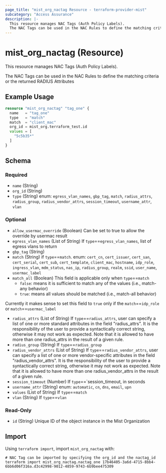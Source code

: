 ```yaml
---
page_title: "mist_org_nactag Resource - terraform-provider-mist"
subcategory: "Access Assurance"
description: |-
  This resource manages NAC Tags (Auth Policy Labels).
  The NAC Tags can be used in the NAC Rules to define the matching criteria or the returned RADIUS Attributes
---
```


# mist_org_nactag (Resource)

This resource manages NAC Tags (Auth Policy Labels).

The NAC Tags can be used in the NAC Rules to define the matching criteria or the returned RADIUS Attributes


## Example Usage

```terraform
resource "mist_org_nactag" "tag_one" {
  name   = "tag_one"
  type   = "match"
  match  = "client_mac"
  org_id = mist_org.terraform_test.id
  values = [
    "5c5b35*"
  ]
}
```

<!-- schema generated by tfplugindocs -->
## Schema

### Required

- `name` (String)
- `org_id` (String)
- `type` (String) enum: `egress_vlan_names`, `gbp_tag`, `match`, `radius_attrs`, `radius_group`, `radius_vendor_attrs`, `session_timeout`, `username_attr`, `vlan`

### Optional

- `allow_usermac_override` (Boolean) Can be set to true to allow the override by usermac result
- `egress_vlan_names` (List of String) If `type`==`egress_vlan_names`, list of egress vlans to return
- `gbp_tag` (String)
- `match` (String) if `type`==`match`. enum: `cert_cn`, `cert_issuer`, `cert_san`, `cert_serial`, `cert_sub`, `cert_template`, `client_mac`, `hostname`, `idp_role`, `ingress_vlan`, `mdm_status`, `nas_ip`, `radius_group`, `realm`, `ssid`, `user_name`, `usermac_label`
- `match_all` (Boolean) This field is applicable only when `type`==`match`
  * `false`: means it is sufficient to match any of the values (i.e., match-any behavior)
  * `true`: means all values should be matched (i.e., match-all behavior)


Currently it makes sense to set this field to `true` only if the `match`==`idp_role` or `match`==`usermac_label`
- `radius_attrs` (List of String) If `type`==`radius_attrs`, user can specify a list of one or more standard attributes in the field "radius_attrs". 
It is the responsibility of the user to provide a syntactically correct string, otherwise it may not work as expected.
Note that it is allowed to have more than one radius_attrs in the result of a given rule.
- `radius_group` (String) If `type`==`radius_group`
- `radius_vendor_attrs` (List of String) If `type`==`radius_vendor_attrs`, user can specify a list of one or more vendor-specific attributes in the field "radius_vendor_attrs". 
It is the responsibility of the user to provide a syntactically correct string, otherwise it may not work as expected.
Note that it is allowed to have more than one radius_vendor_attrs in the result of a given rule.
- `session_timeout` (Number) If `type`==`session_timeout, in seconds
- `username_attr` (String) enum: `automatic`, `cn`, `dns`, `email`, `upn`
- `values` (List of String) If `type`==`match`
- `vlan` (String) If `type`==`vlan`

### Read-Only

- `id` (String) Unique ID of the object instance in the Mist Organization



## Import
Using `terraform import`, import `mist_org_nactag` with:
```shell
# NAC Tag can be imported by specifying the org_id and the nactag_id
terraform import mist_org_nactag.nactag_one 17b46405-3a6d-4715-8bb4-6bb6d06f316a.d3c42998-9012-4859-9743-6b9bee475309
```